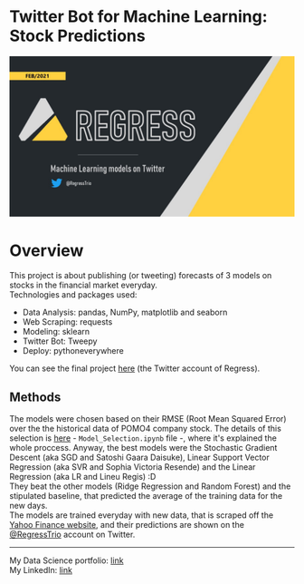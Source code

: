 # **Twitter Bot for Machine Learning: Stock Predictions**

![](https://github.com/KenzoBH/Data-Science/blob/main/Images/Regress.jpg)

# Overview   

This project is about publishing (or tweeting) forecasts of 3 models on stocks in the financial market everyday.   
Technologies and packages used:
- Data Analysis: pandas, NumPy, matplotlib and seaborn
- Web Scraping: requests
- Modeling: sklearn
- Twitter Bot: Tweepy
- Deploy: pythoneverywhere

You can see the final project [here](https://twitter.com/RegressTrio) (the Twitter account of Regress).

## Methods

The models were chosen based on their RMSE (Root Mean Squared Error) over the the historical data of POMO4 company stock. The details of this selection is [here]() - `Model_Selection.ipynb` file -, where it's explained the whole proccess. Anyway, the best models were the Stochastic Gradient Descent (aka SGD and Satoshi Gaara Daisuke), Linear Support Vector Regression (aka SVR and Sophia Victoria Resende) and the Linear Regression (aka LR and Lineu Regis) :D   
They beat the other models (Ridge Regression and Random Forest) and the stipulated baseline, that predicted the average of the training data for the new days.   
The models are trained everyday with new data, that is scraped off the [Yahoo Finance website](https://finance.yahoo.com/), and their predictions are shown on the [@RegressTrio](https://twitter.com/RegressTrio) account on Twitter.

-------------------------

My Data Science portfolio: [link](https://github.com/KenzoBH/Data-Science)   
My LinkedIn: [link](https://www.linkedin.com/in/bruno-kenzo/)
